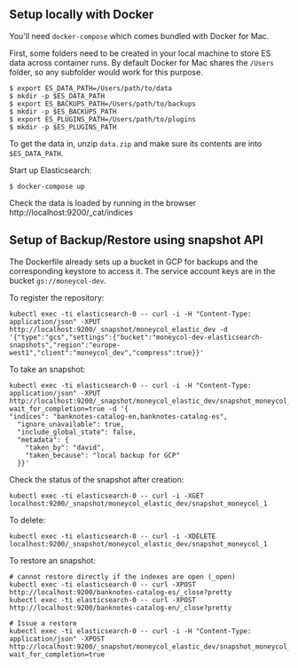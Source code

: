 ## Setup locally with Docker

You'll need `docker-compose` which comes bundled with Docker for Mac.

First, some folders need to be created in your local machine to store ES data across container runs. By default Docker for Mac shares the `/Users` folder, so any subfolder would work for this purpose.

```
$ export ES_DATA_PATH=/Users/path/to/data
$ mkdir -p $ES_DATA_PATH
$ export ES_BACKUPS_PATH=/Users/path/to/backups
$ mkdir -p $ES_BACKUPS_PATH
$ export ES_PLUGINS_PATH=/Users/path/to/plugins
$ mkdir -p $ES_PLUGINS_PATH
```

To get the data in, unzip `data.zip` and make sure its contents are into `$ES_DATA_PATH`.

Start up Elasticsearch:
```
$ docker-compose up
```

Check the data is loaded by running in the browser http://localhost:9200/_cat/indices

## Setup of Backup/Restore using snapshot API

The Dockerfile already sets up a bucket in GCP for backups and the corresponding keystore to access it.
The service account keys are in the bucket `gs://moneycol-dev`.

To register the repository:
```
kubectl exec -ti elasticsearch-0 -- curl -i -H "Content-Type: application/json" -XPUT http://localhost:9200/_snapshot/moneycol_elastic_dev -d '{"type":"gcs","settings":{"bucket":"moneycol-dev-elasticsearch-snapshots","region":"europe-west1","client":"moneycol_dev","compress":true}}'
```

To take an snapshot:
```
kubectl exec -ti elasticsearch-0 -- curl -i -H "Content-Type: application/json" -XPUT http://localhost:9200/_snapshot/moneycol_elastic_dev/snapshot_moneycol_1?wait_for_completion=true -d '{
"indices": "banknotes-catalog-en,banknotes-catalog-es",
  "ignore_unavailable": true,
  "include_global_state": false,
  "metadata": {
    "taken_by": "david",
    "taken_because": "local backup for GCP"
  }}'
```

Check the status of the snapshot after creation:
```
kubectl exec -ti elasticsearch-0 -- curl -i -XGET localhost:9200/_snapshot/moneycol_elastic_dev/snapshot_moneycol_1
```

To delete:
```
kubectl exec -ti elasticsearch-0 -- curl -i -XDELETE localhost:9200/_snapshot/moneycol_elastic_dev/snapshot_moneycol_1
```

To restore an snapshot:
```
# cannot restore directly if the indexes are open (_open)
kubectl exec -ti elasticsearch-0 -- curl -XPOST http://localhost:9200/banknotes-catalog-es/_close?pretty
kubectl exec -ti elasticsearch-0 -- curl -XPOST http://localhost:9200/banknotes-catalog-en/_close?pretty

# Issue a restore
kubectl exec -ti elasticsearch-0 -- curl -i -H "Content-Type: application/json" -XPOST http://localhost:9200/_snapshot/moneycol_elastic_dev/snapshot_moneycol_1/_restore?wait_for_completion=true
```
